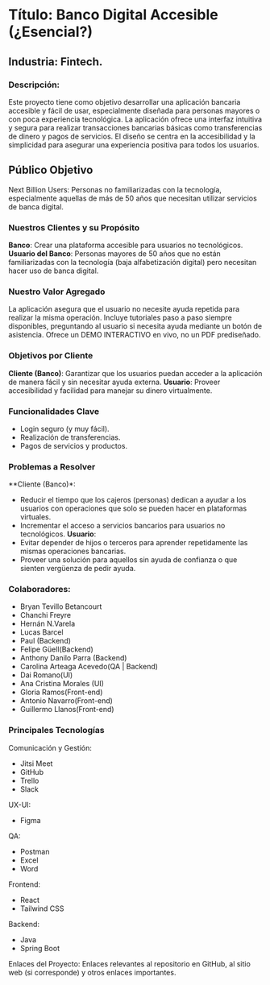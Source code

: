 # Título: Banco Digital Accesible (¿Esencial?)

## Industria: Fintech. 

### Descripción: 
Este proyecto tiene como objetivo desarrollar una aplicación bancaria accesible y fácil de usar, especialmente diseñada para personas mayores o con poca experiencia tecnológica. La aplicación ofrece una interfaz intuitiva y segura para realizar transacciones bancarias básicas como transferencias de dinero y pagos de servicios. El diseño se centra en la accesibilidad y la simplicidad para asegurar una experiencia positiva para todos los usuarios.

## Público Objetivo
Next Billion Users: Personas no familiarizadas con la tecnología, especialmente aquellas de más de 50 años que necesitan utilizar servicios de banca digital.
### Nuestros Clientes y su Propósito
**Banco**: Crear una plataforma accesible para usuarios no tecnológicos.
**Usuario del Banco**: Personas mayores de 50 años que no están familiarizadas con la tecnología (baja alfabetización digital) pero necesitan hacer uso de banca digital.

### Nuestro Valor Agregado
La aplicación asegura que el usuario no necesite ayuda repetida para realizar la misma operación.
Incluye tutoriales paso a paso siempre disponibles, preguntando al usuario si necesita ayuda mediante un botón de asistencia.
Ofrece un DEMO INTERACTIVO en vivo, no un PDF prediseñado.

### Objetivos por Cliente
**Cliente (Banco)**: Garantizar que los usuarios puedan acceder a la aplicación de manera fácil y sin necesitar ayuda externa.
**Usuario**: Proveer accesibilidad y facilidad para manejar su dinero virtualmente.

### Funcionalidades Clave
- Login seguro (y muy fácil).
- Realización de transferencias.
- Pagos de servicios y productos.

### Problemas a Resolver
**Cliente (Banco)*:
- Reducir el tiempo que los cajeros (personas) dedican a ayudar a los usuarios con operaciones que solo se pueden hacer en plataformas virtuales.
- Incrementar el acceso a servicios bancarios para usuarios no tecnológicos.
**Usuario**:
- Evitar depender de hijos o terceros para aprender repetidamente las mismas operaciones bancarias.
- Proveer una solución para aquellos sin ayuda de confianza o que sienten vergüenza de pedir ayuda.

### Colaboradores: 
- Bryan Tevillo Betancourt
- Chanchi Freyre
- Hernán N.​Varela
- Lucas Barcel
- Paul (Backend)
- Felipe Güell(Backend)
- Anthony Danilo Parra (Backend)
- Carolina Arteaga Acevedo(QA | Backend)
- Dai Romano(UI)
- Ana Cristina Morales (UI)
- Gloria Ramos(Front-end)
- Antonio Navarro(Front-end)
- Guillermo Llanos(Front-end) 

### Principales Tecnologías
Comunicación y Gestión:
- Jitsi Meet
- GitHub
- Trello
- Slack

UX-UI:
- Figma

QA:
- Postman
- Excel
- Word

Frontend:
- React
- Tailwind CSS

Backend:
- Java
- Spring Boot


Enlaces del Proyecto: Enlaces relevantes al repositorio en GitHub, al sitio web (si corresponde) y otros enlaces importantes.
